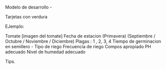 Modelo de desarrollo -

Tarjetas con verdura 

EJemplo:

Tomate
[imagen del tomate]
Fecha de estacion (Primavera) (Septiembre / Octubre / Noviembre / Diciembre)
Plagas :  1 , 2, 3, 4
Tiempo de germinacion en semillero -
Tipo de riego
Frecuencia de riego
Compos apropiado
PH adecuado
Nivel de humedad adecuado

Tips.